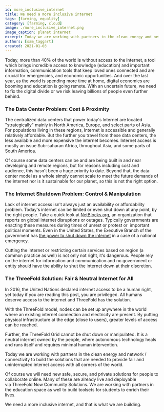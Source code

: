 ```yaml
---
id: more_inclusive_internet
title: We need a more inclusive internet
tags: [farming, equality]
category: [farming, cloud]
image: ./more_inclusive_internet.png
image_caption: planet internet
excerpt: Today we are working with partners in the clean energy and network / connectivity to build the solutions that are needed to provide fair and uninterrupted internet access with all corners of the world.
authors: [sam_taggart]
created: 2021-01-03
---
```


Today, more than 40% of the world is without access to the internet, a tool which brings incredible access to knowledge (education) and important information, communication tools that keep loved ones connected and are crucial for emergencies, and economic opportunities. And over the last year, as the world is spending more time at home, digital economies are booming and education is going remote. With an uncertain future, we need to fix the digital divide or we risk leaving billions of people even further behind.

### The Data Center Problem: Cost & Proximity

The centralized data centers that power today's Internet are located "strategically" mainly in North America, Europe, and select parts of Asia. For populations living in these regions, Internet is accessible and generally relatively affordable. But the further you travel from these data centers, the less available and more expensive the internet becomes. Internet access is mostly an issue Sub-saharan Africa, throughout Asia, and some parts of South America.

Of course some data centers can be and are being built in and near developing and remote regions, but for reasons including cost and audience, this hasn't been a huge priority to date. Beyond that, the data center model as a whole simply cannot scale to meet the future demands of the internet nor is it sustainable for our planet, so this is not the right option.

### The Internet Shutdown Problem: Control & Manipulation

Lack of internet access isn't always just an availability or affordability problem. Today's internet can be limited or even shut down at any point, by the right people. Take a quick look at [NetBlocks.org](https://netblocks.org/reports), an organization that reports on global internet disruptions or outages. Typically governments are enacting these measures during times of unrest or protest or  important political moments. Even in the United States, the Executive Branch of the government has [the power to shut down the internet](https://www.klemchuk.com/ip-law-trends/government-power-to-shut-down-the-internet) in a case of a national emergency.

Cutting the internet or restricting certain services based on region (a common practice as well) is not only not right, it's dangerous. People rely on the internet for information and communication and no government or entity should have the ability to shut the internet down at their discretion.

### The ThreeFold Solution: Fair & Neutral Internet for All

In 2016, the United Nations declared internet access to be a human right, yet today if you are reading this post, you are privileged. All humans deserve access to the internet and ThreeFold has the solution.

With the ThreeFold model, nodes can be set up anywhere in the world where an existing internet connection and electricity are present. By putting physical infrastructure at the edge (close to users), greater levels of access can be reached.

Further, the ThreeFold Grid cannot be shut down or manipulated. It is a neutral internet owned by the people, where autonomous technology heals and runs itself and requires minimal human intervention.

Today we are working with partners in the clean energy and network / connectivity to build the solutions that are needed to provide fair and uninterrupted internet access with all corners of the world.

Of course we will need new safe, secure, and private solutions for people to collaborate online. Many of these are already live and deployable via ThreeFold Now Community Solutions. We are working with partners in the education space as well to build toolsets for students to enrich their lives.

We need a more inclusive internet, and that is what we are building.

